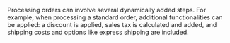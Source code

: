 Processing orders can involve several dynamically added steps. For example, when processing a standard order, additional functionalities can be applied: a discount is applied, sales tax is calculated and added, and shipping costs and options like express shipping are included.